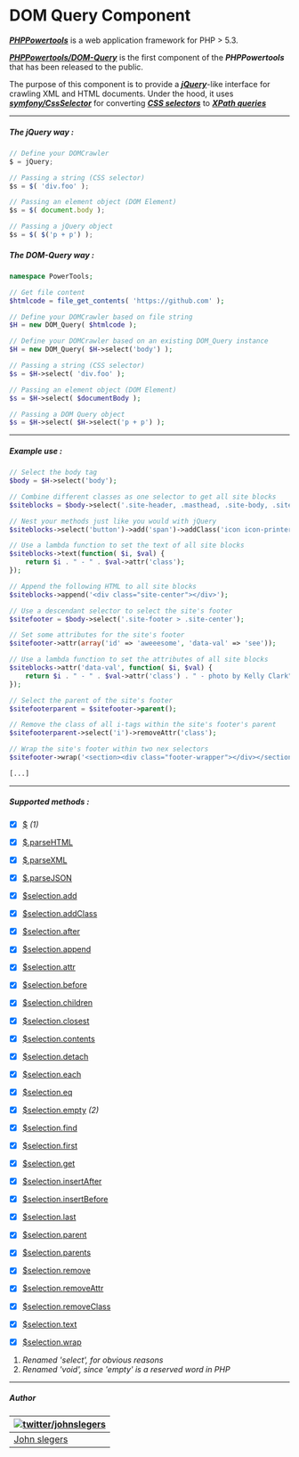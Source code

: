 # DOM Query Component

***[PHPPowertools](https://github.com/PHPPowertools)*** is a web application framework for PHP > 5.3.

***[PHPPowertools/DOM-Query](https://github.com/PHPPowertools/DOM-Query)*** is the first component of the ***PHPPowertools*** that has been released to the public.

The purpose of this component is to provide a ***[jQuery](http://jquery.com/)***-like interface for crawling XML and HTML documents. Under the hood, it uses ***[symfony/CssSelector](https://github.com/symfony/CssSelector)*** for converting ***[CSS selectors](http://www.w3.org/TR/CSS/)*** to ***[XPath queries](http://www.w3.org/TR/xpath/)***

-----

##### The jQuery way :
```js
// Define your DOMCrawler
$ = jQuery;

// Passing a string (CSS selector)
$s = $( 'div.foo' );

// Passing an element object (DOM Element)
$s = $( document.body );

// Passing a jQuery object
$s = $( $('p + p') );
```
##### The DOM-Query way :
```php
namespace PowerTools;

// Get file content
$htmlcode = file_get_contents( 'https://github.com' );

// Define your DOMCrawler based on file string
$H = new DOM_Query( $htmlcode );

// Define your DOMCrawler based on an existing DOM_Query instance
$H = new DOM_Query( $H->select('body') );

// Passing a string (CSS selector)
$s = $H->select( 'div.foo' );

// Passing an element object (DOM Element)
$s = $H->select( $documentBody );

// Passing a DOM Query object
$s = $H->select( $H->select('p + p') );
```
-----

##### Example use :

```php
// Select the body tag
$body = $H->select('body');

// Combine different classes as one selector to get all site blocks
$siteblocks = $body->select('.site-header, .masthead, .site-body, .site-footer');

// Nest your methods just like you would with jQuery
$siteblocks->select('button')->add('span')->addClass('icon icon-printer');

// Use a lambda function to set the text of all site blocks
$siteblocks->text(function( $i, $val) {
    return $i . " - " . $val->attr('class');
});

// Append the following HTML to all site blocks
$siteblocks->append('<div class="site-center"></div>');

// Use a descendant selector to select the site's footer
$sitefooter = $body->select('.site-footer > .site-center');

// Set some attributes for the site's footer
$sitefooter->attr(array('id' => 'aweeesome', 'data-val' => 'see'));

// Use a lambda function to set the attributes of all site blocks
$siteblocks->attr('data-val', function( $i, $val) {
    return $i . " - " . $val->attr('class') . " - photo by Kelly Clark";
});

// Select the parent of the site's footer
$sitefooterparent = $sitefooter->parent();

// Remove the class of all i-tags within the site's footer's parent
$sitefooterparent->select('i')->removeAttr('class');

// Wrap the site's footer within two nex selectors
$sitefooter->wrap('<section><div class="footer-wrapper"></div></section>');

[...]
```

-----

##### Supported methods :

- [x] [$](http://api.jquery.com/jQuery/) *(1)*
- [x] [$.parseHTML](http://api.jquery.com/jQuery.parseHTML/)
- [x] [$.parseXML](http://api.jquery.com/jQuery.parseXML/)
- [x] [$.parseJSON](http://api.jquery.com/jQuery.parseJSON/)
- [x] [$selection.add](http://api.jquery.com/add/)
- [x] [$selection.addClass](http://api.jquery.com/addClass/)
- [x] [$selection.after](http://api.jquery.com/after/)
- [x] [$selection.append](http://api.jquery.com/append/)
- [x] [$selection.attr](http://api.jquery.com/attr/)
- [x] [$selection.before](http://api.jquery.com/before/)
- [x] [$selection.children](http://api.jquery.com/children/)
- [x] [$selection.closest](http://api.jquery.com/closest/)
- [x] [$selection.contents](http://api.jquery.com/contents/)
- [x] [$selection.detach](http://api.jquery.com/detach/)
- [x] [$selection.each](http://api.jquery.com/each/)
- [x] [$selection.eq](http://api.jquery.com/eq/)
- [x] [$selection.empty](http://api.jquery.com/empty/) *(2)*
- [x] [$selection.find](http://api.jquery.com/find/)
- [x] [$selection.first](http://api.jquery.com/first/)
- [x] [$selection.get](http://api.jquery.com/get/)
- [x] [$selection.insertAfter](http://api.jquery.com/insertAfter/)
- [x] [$selection.insertBefore](http://api.jquery.com/insertBefore/)
- [x] [$selection.last](http://api.jquery.com/last/)
- [x] [$selection.parent](http://api.jquery.com/parent/)
- [x] [$selection.parents](http://api.jquery.com/parents/)
- [x] [$selection.remove](http://api.jquery.com/remove/)
- [x] [$selection.removeAttr](http://api.jquery.com/removeAttr/)
- [x] [$selection.removeClass](http://api.jquery.com/removeClass/)
- [x] [$selection.text](http://api.jquery.com/text/)
- [x] [$selection.wrap](http://api.jquery.com/wrap/)


1. *Renamed 'select', for obvious reasons*
2. *Renamed 'void', since 'empty' is a reserved word in PHP*

-----

##### Author

| [![twitter/johnslegers](https://en.gravatar.com/avatar/bf4cc94221382810233575862875e687?s=70)](http://twitter.com/johnslegers "Follow @johnslegers on Twitter") |
|---|
| [John slegers](http://www.johnslegers.com/) |